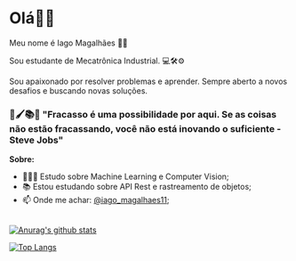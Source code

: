 # Olá👋🏾

Meu nome é Iago Magalhães 👦🏾

Sou estudante de Mecatrônica Industrial. 💻🛠⚙️

Sou apaixonado por resolver problemas e aprender. Sempre aberto a novos desafios e buscando novas soluções.

### 🔭🖌📚🔎 "Fracasso é uma possibilidade por aqui. Se as coisas não estão fracassando, você não está inovando o suficiente - Steve Jobs"

**Sobre:**

- 👩🏼‍💻 Estudo sobre Machine Learning e Computer Vision;
- 📚 Estou estudando sobre API Rest e rastreamento de objetos;
- 📫 Onde me achar: [@iago_magalhaes11](https://www.linkedin.com/in/iago-magalh%C3%A3es-81a3ab1b7/);

<br/>[![Anurag's github stats](https://github-readme-stats.vercel.app/api?username=iagomagalhaes23&count_private=true&count_private=true&theme=tokyonight)](https://github.com/anuraghazra/github-readme-stats)

[![Top Langs](https://github-readme-stats.vercel.app/api/top-langs/?username=iagomagalhaes23&layout=compact&theme=tokyonight)](https://github.com/anuraghazra/github-readme-stats)
